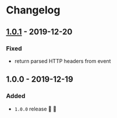 # Changelog


## [1.0.1](https://github.com/superchargejs/hapi-aws-lambda/compare/v1.0.0...v1.0.1) - 2019-12-20

### Fixed
- return parsed HTTP headers from event


## 1.0.0 - 2019-12-19

### Added
- `1.0.0` release 🚀 🎉
